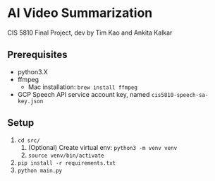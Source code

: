# AI Video Summarization
CIS 5810 Final Project, dev by Tim Kao and Ankita Kalkar
## Prerequisites
 - python3.X
 - ffmpeg
   - Mac installation: `brew install ffmpeg`
 - GCP Speech API service account key, named `cis5810-speech-sa-key.json`
## Setup
 1. `cd src/`
    1. (Optional) Create virtual env: `python3 -m venv venv`
    2. `source venv/bin/activate`
 2. `pip install -r requirements.txt`
 3. `python main.py`

